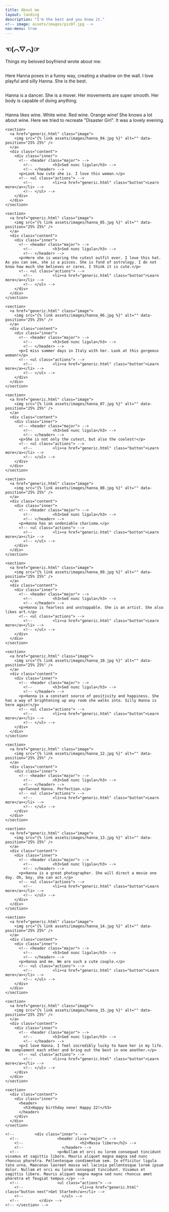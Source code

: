 ```yaml
---
title: About me
layout: landing
description: "I'm the best and you know it."
<!-- image: assets/images/pic07.jpg -->
nav-menu: true
---
```


<!-- Main -->
<div id="main">

  <!-- One -->
  <section id="one">
    <div class="inner">
      <!-- <header class="major"> -->
        <h2>☜(⌒▽⌒)☞</h2>
        <!-- </header> -->
      <p>Things my beloved boyfriend wrote about me:</p>
    </div>
  </section>

  <!-- Two -->
  <section id="two" class="spotlights">
    <section>
      <a href="generic.html" class="image">
        <img src="{% link assets/images/hanna_01.jpg %}" alt="" data-position="center center" />
      </a>
      <div class="content">
        <div class="inner">
          <!-- <header class="major"> -->
            <!--         <h3>Orci maecenas</h3> -->
            <!-- </header> -->
          <p>Here Hanna poses in a funny way, creating a shadow on the wall. I love playful and silly Hanna. She is the best.</p>
          <!-- <ul class="actions"> -->
            <!--         <li><a href="generic.html" class="button">Learn more</a></li> -->
            <!-- </ul> -->
        </div>
      </div>
    </section>
    <section>
      <a href="generic.html" class="image">
        <img src="{% link assets/images/hanna_02.jpg %}" alt="" data-position="top center" />
      </a>
      <div class="content">
        <div class="inner">
          <!-- <header class="major"> -->
            <!--         <h3>Rhoncus magna</h3> -->
            <!-- </header> -->
          <p>Hanna is a dancer. She is a mover. Her movements are super smooth. Her body is capable of doing anything.</p>
          <!-- <ul class="actions"> -->
            <!--         <li><a href="generic.html" class="button">Learn more</a></li> -->
            <!-- </ul> -->
        </div>
      </div>
    </section>
    <section>
      <a href="generic.html" class="image">
        <img src="{% link assets/images/hanna_03.jpg %}" alt="" data-position="25% 25%" />
      </a>
      <div class="content">
        <div class="inner">
          <!-- <header class="major"> -->
            <!--         <h3>Sed nunc ligula</h3> -->
            <!-- </header> -->
          <p>Hanna likes wine. White wine. Red wine. Orange wine! She knows a lot about wine. Here we tried to recreate "Disaster Girl". It was a lovely evening.</p>
          <!-- <ul class="actions"> -->
            <!--         <li><a href="generic.html" class="button">Learn more</a></li> -->
            <!-- </ul> -->
        </div>
      </div>
    </section>

    <section>
      <a href="generic.html" class="image">
        <img src="{% link assets/images/hanna_04.jpg %}" alt="" data-position="25% 25%" />
      </a>
      <div class="content">
        <div class="inner">
          <!-- <header class="major"> -->
            <!--         <h3>Sed nunc ligula</h3> -->
            <!-- </header> -->
          <p>Look how cute she is. I love this woman.</p>
          <!-- <ul class="actions"> -->
            <!--         <li><a href="generic.html" class="button">Learn more</a></li> -->
            <!-- </ul> -->
        </div>
      </div>
    </section>

    <section>
      <a href="generic.html" class="image">
        <img src="{% link assets/images/hanna_05.jpg %}" alt="" data-position="25% 25%" />
      </a>
      <div class="content">
        <div class="inner">
          <!-- <header class="major"> -->
            <!--         <h3>Sed nunc ligula</h3> -->
            <!-- </header> -->
          <p>Here she is wearing the cutest outfit ever. I love this hat. As you can see, she is a pisces. She is fond of astrology. I do not know how much she believes or cares. I think it is cute.</p>
          <!-- <ul class="actions"> -->
            <!--         <li><a href="generic.html" class="button">Learn more</a></li> -->
            <!-- </ul> -->
        </div>
      </div>
    </section>

    <section>
      <a href="generic.html" class="image">
        <img src="{% link assets/images/hanna_06.jpg %}" alt="" data-position="25% 25%" />
      </a>
      <div class="content">
        <div class="inner">
          <!-- <header class="major"> -->
            <!--         <h3>Sed nunc ligula</h3> -->
            <!-- </header> -->
          <p>I miss summer days in Italy with her. Look at this gorgeous woman!</p>
          <!-- <ul class="actions"> -->
            <!--         <li><a href="generic.html" class="button">Learn more</a></li> -->
            <!-- </ul> -->
        </div>
      </div>
    </section>

    <section>
      <a href="generic.html" class="image">
        <img src="{% link assets/images/hanna_07.jpg %}" alt="" data-position="25% 25%" />
      </a>
      <div class="content">
        <div class="inner">
          <!-- <header class="major"> -->
            <!--         <h3>Sed nunc ligula</h3> -->
            <!-- </header> -->
          <p>She is not only the cutest, but also the coolest!</p>
          <!-- <ul class="actions"> -->
            <!--         <li><a href="generic.html" class="button">Learn more</a></li> -->
            <!-- </ul> -->
        </div>
      </div>
    </section>

    <section>
      <a href="generic.html" class="image">
        <img src="{% link assets/images/hanna_08.jpg %}" alt="" data-position="25% 25%" />
      </a>
      <div class="content">
        <div class="inner">
          <!-- <header class="major"> -->
            <!--         <h3>Sed nunc ligula</h3> -->
            <!-- </header> -->
          <p>Hanna has an undeniable charisma.</p>
          <!-- <ul class="actions"> -->
            <!--         <li><a href="generic.html" class="button">Learn more</a></li> -->
            <!-- </ul> -->
        </div>
      </div>
    </section>

    <section>
      <a href="generic.html" class="image">
        <img src="{% link assets/images/hanna_09.jpg %}" alt="" data-position="25% 25%" />
      </a>
      <div class="content">
        <div class="inner">
          <!-- <header class="major"> -->
            <!--         <h3>Sed nunc ligula</h3> -->
            <!-- </header> -->
          <p>Hanna is fearless and unstoppable. She is an artist. She also likes art.</p>
          <!-- <ul class="actions"> -->
            <!--         <li><a href="generic.html" class="button">Learn more</a></li> -->
            <!-- </ul> -->
        </div>
      </div>
    </section>

    <section>
      <a href="generic.html" class="image">
        <img src="{% link assets/images/hanna_10.jpg %}" alt="" data-position="25% 25%" />
      </a>
      <div class="content">
        <div class="inner">
          <!-- <header class="major"> -->
            <!--         <h3>Sed nunc ligula</h3> -->
            <!-- </header> -->
          <p>Hanna is a constant source of positivity and happiness. She has a way of brightening up any room she walks into. Silly Hanna is here again!</p>
          <!-- <ul class="actions"> -->
            <!--         <li><a href="generic.html" class="button">Learn more</a></li> -->
            <!-- </ul> -->
        </div>
      </div>
    </section>

    <section>
      <a href="generic.html" class="image">
        <img src="{% link assets/images/hanna_12.jpg %}" alt="" data-position="25% 25%" />
      </a>
      <div class="content">
        <div class="inner">
          <!-- <header class="major"> -->
            <!--         <h3>Sed nunc ligula</h3> -->
            <!-- </header> -->
          <p>Tanned Hanna. Perfection.</p>
          <!-- <ul class="actions"> -->
            <!--         <li><a href="generic.html" class="button">Learn more</a></li> -->
            <!-- </ul> -->
        </div>
      </div>
    </section>

    <section>
      <a href="generic.html" class="image">
        <img src="{% link assets/images/hanna_13.jpg %}" alt="" data-position="25% 25%" />
      </a>
      <div class="content">
        <div class="inner">
          <!-- <header class="major"> -->
            <!--         <h3>Sed nunc ligula</h3> -->
            <!-- </header> -->
          <p>Hanna is a great photographer. She will direct a movie one day. Oh, boy, she can act.</p>
          <!-- <ul class="actions"> -->
            <!--         <li><a href="generic.html" class="button">Learn more</a></li> -->
            <!-- </ul> -->
        </div>
      </div>
    </section>

    <section>
      <a href="generic.html" class="image">
        <img src="{% link assets/images/hanna_14.jpg %}" alt="" data-position="25% 25%" />
      </a>
      <div class="content">
        <div class="inner">
          <!-- <header class="major"> -->
            <!--         <h3>Sed nunc ligula</h3> -->
            <!-- </header> -->
          <p>Hanna and me. We are such a cute couple.</p>
          <!-- <ul class="actions"> -->
            <!--         <li><a href="generic.html" class="button">Learn more</a></li> -->
            <!-- </ul> -->
        </div>
      </div>
    </section>

    <section>
      <a href="generic.html" class="image">
        <img src="{% link assets/images/hanna_15.jpg %}" alt="" data-position="25% 25%" />
      </a>
      <div class="content">
        <div class="inner">
          <!-- <header class="major"> -->
            <!--         <h3>Sed nunc ligula</h3> -->
            <!-- </header> -->
          <p>I love Hanna. I feel incredibly lucky to have her in my life. We complement each other and bring out the best in one another.</p>
          <!-- <ul class="actions"> -->
            <!--         <li><a href="generic.html" class="button">Learn more</a></li> -->
            <!-- </ul> -->
        </div>
      </div>
    </section>

    <section>
      <div class="content">
        <div class="inner">
          <header>
            <h3>Happy birthday nene! Happy 22!</h3>
          </header>
        </div>
      </div>
    </section>


  </section>

  <!-- Three -->
  <!-- <section id="three"> -->
    <!--         <div class="inner"> -->
      <!--                 <header class="major"> -->
        <!--                         <h2>Massa libero</h2> -->
        <!--                 </header> -->
      <!--                 <p>Nullam et orci eu lorem consequat tincidunt vivamus et sagittis libero. Mauris aliquet magna magna sed nunc rhoncus pharetra. Pellentesque condimentum sem. In efficitur ligula tate urna. Maecenas laoreet massa vel lacinia pellentesque lorem ipsum dolor. Nullam et orci eu lorem consequat tincidunt. Vivamus et sagittis libero. Mauris aliquet magna magna sed nunc rhoncus amet pharetra et feugiat tempus.</p> -->
      <!--                 <ul class="actions"> -->
        <!--                         <li><a href="generic.html" class="button next">Get Started</a></li> -->
        <!--                 </ul> -->
      <!--         </div> -->
    <!-- </section> -->

</div>
